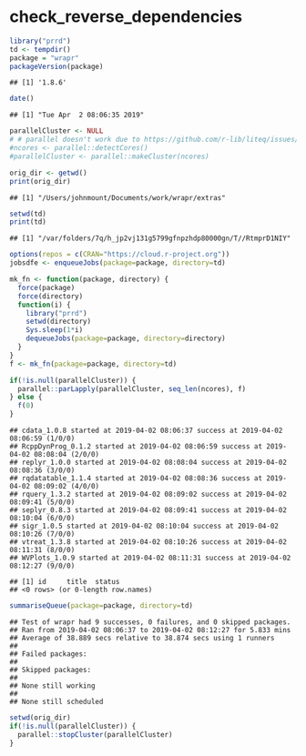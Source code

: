 check\_reverse\_dependencies
================

``` r
library("prrd")
td <- tempdir()
package = "wrapr"
packageVersion(package)
```

    ## [1] '1.8.6'

``` r
date()
```

    ## [1] "Tue Apr  2 08:06:35 2019"

``` r
parallelCluster <- NULL
# # parallel doesn't work due to https://github.com/r-lib/liteq/issues/22
#ncores <- parallel::detectCores()
#parallelCluster <- parallel::makeCluster(ncores)

orig_dir <- getwd()
print(orig_dir)
```

    ## [1] "/Users/johnmount/Documents/work/wrapr/extras"

``` r
setwd(td)
print(td)
```

    ## [1] "/var/folders/7q/h_jp2vj131g5799gfnpzhdp80000gn/T//RtmprD1NIY"

``` r
options(repos = c(CRAN="https://cloud.r-project.org"))
jobsdfe <- enqueueJobs(package=package, directory=td)

mk_fn <- function(package, directory) {
  force(package)
  force(directory)
  function(i) {
    library("prrd")
    setwd(directory)
    Sys.sleep(1*i)
    dequeueJobs(package=package, directory=directory)
  }
}
f <- mk_fn(package=package, directory=td)

if(!is.null(parallelCluster)) {
  parallel::parLapply(parallelCluster, seq_len(ncores), f)
} else {
  f(0)
}
```

    ## cdata_1.0.8 started at 2019-04-02 08:06:37 success at 2019-04-02 08:06:59 (1/0/0) 
    ## RcppDynProg_0.1.2 started at 2019-04-02 08:06:59 success at 2019-04-02 08:08:04 (2/0/0) 
    ## replyr_1.0.0 started at 2019-04-02 08:08:04 success at 2019-04-02 08:08:36 (3/0/0) 
    ## rqdatatable_1.1.4 started at 2019-04-02 08:08:36 success at 2019-04-02 08:09:02 (4/0/0) 
    ## rquery_1.3.2 started at 2019-04-02 08:09:02 success at 2019-04-02 08:09:41 (5/0/0) 
    ## seplyr_0.8.3 started at 2019-04-02 08:09:41 success at 2019-04-02 08:10:04 (6/0/0) 
    ## sigr_1.0.5 started at 2019-04-02 08:10:04 success at 2019-04-02 08:10:26 (7/0/0) 
    ## vtreat_1.3.8 started at 2019-04-02 08:10:26 success at 2019-04-02 08:11:31 (8/0/0) 
    ## WVPlots_1.0.9 started at 2019-04-02 08:11:31 success at 2019-04-02 08:12:27 (9/0/0)

    ## [1] id     title  status
    ## <0 rows> (or 0-length row.names)

``` r
summariseQueue(package=package, directory=td)
```

    ## Test of wrapr had 9 successes, 0 failures, and 0 skipped packages. 
    ## Ran from 2019-04-02 08:06:37 to 2019-04-02 08:12:27 for 5.833 mins 
    ## Average of 38.889 secs relative to 38.874 secs using 1 runners
    ## 
    ## Failed packages:   
    ## 
    ## Skipped packages:   
    ## 
    ## None still working
    ## 
    ## None still scheduled

``` r
setwd(orig_dir)
if(!is.null(parallelCluster)) {
  parallel::stopCluster(parallelCluster)
}
```
